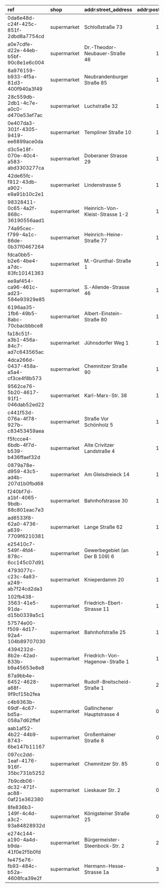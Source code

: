 | ref                                  | shop        | addr:street_address             |   addr:postcode | addr:city              |   website | geometry                                                                                                                                            |
|:-------------------------------------|:------------|:--------------------------------|----------------:|:-----------------------|----------:|:----------------------------------------------------------------------------------------------------------------------------------------------------|
| 0da6e48d-c24f-425c-851f-2dbd8a7754cd | supermarket | Schloßstraße 73                 |           17159 | Dargun                 |       nan | [53.8958908, 12.8575146](https://www.openstreetmap.org/?mlat=53.8958908&mlon=12.8575146#map=19/53.8958908/12.8575146)                               |
| a0e7cdfe-d22e-44eb-b5bf-90c8e1e6c004 | supermarket | Dr.-Theodor-Neubauer-Straße 46  |           17438 | Wolgast                |       nan | [54.051227, 13.759038](https://www.openstreetmap.org/?mlat=54.051227&mlon=13.759038#map=19/54.051227/13.759038)                                     |
| 8a976159-b933-4f5a-81d3-400f940a3f49 | supermarket | Neubrandenburger Straße 85      |           17291 | Prenzlau               |       nan | [53.3170932, 13.8526313](https://www.openstreetmap.org/?mlat=53.3170932&mlon=13.8526313#map=19/53.3170932/13.8526313)                               |
| 28c559db-2db1-4c7e-a0c0-d470e53ef7ac | supermarket | Luchstraße 32                   |           15848 | Beeskow                |       nan | [52.1742256, 14.2414053](https://www.openstreetmap.org/?mlat=52.1742256&mlon=14.2414053#map=19/52.1742256/14.2414053)                               |
| 0e407da3-301f-4305-9419-ee6899ace0da | supermarket | Templiner Straße 10             |           16278 | Angermünde             |       nan | [53.0225266, 13.996561](https://www.openstreetmap.org/?mlat=53.0225266&mlon=13.996561#map=19/53.0225266/13.996561)                                  |
| d3c5e18f-070e-40c4-a583-abd3303277ca | supermarket | Doberaner Strasse 29            |           18258 | Schwaan                |       nan | [53.9445594, 12.1000341](https://www.openstreetmap.org/?mlat=53.9445594&mlon=12.1000341#map=19/53.9445594/12.1000341)                               |
| 42de65fc-f912-43db-a902-e9a91b10c2e1 | supermarket | Lindenstrasse 5                 |           17335 | Strasburg              |       nan | [53.509334, 13.7493344](https://www.openstreetmap.org/?mlat=53.509334&mlon=13.7493344#map=19/53.509334/13.7493344)                                  |
| 98328411-0c65-4a2f-868c-36190556aad1 | supermarket | Heinrich-Von-Kleist-Strasse 1-2 |           16321 | Schönow                |       nan | [52.6754637, 13.5411853](https://www.openstreetmap.org/?mlat=52.6754637&mlon=13.5411853#map=19/52.6754637/13.5411853)                               |
| 74a95cec-f799-4a1c-86de-0b37f0467264 | supermarket | Heinrich-Heine-Straße 77        |           18507 | Grimmen                |       nan | [54.111377, 13.0236835](https://www.openstreetmap.org/?mlat=54.111377&mlon=13.0236835#map=19/54.111377/13.0236835)                                  |
| fdca0bb5-b2e6-4be4-a7dc-83fc10141363 | supermarket | M.-Grunthal-Straße 1            |           16792 | Zehdenick              |       nan | [52.9737332, 13.3291413](https://www.openstreetmap.org/?mlat=52.9737332&mlon=13.3291413#map=19/52.9737332/13.3291413)                               |
| ee9af454-ca96-461c-ad23-584e93929e85 | supermarket | S.-Allende-Strasse 46           |           18147 | Rostock                |       nan | [54.113222, 12.150758](https://www.openstreetmap.org/?mlat=54.113222&mlon=12.150758#map=19/54.113222/12.150758)                                     |
| 6196aa35-1fb6-49b5-8abc-70cbacbbbce8 | supermarket | Albert-Einstein-Straße 80       |           17358 | Torgelow               |       nan | [53.6353132, 14.0138213](https://www.openstreetmap.org/?mlat=53.6353132&mlon=14.0138213#map=19/53.6353132/14.0138213)                               |
| fa18c51f-a3b1-456a-84c7-ad7c643565ac | supermarket | Jühnsdorfer Weg 1               |           15827 | Blankenfelde           |       nan | [52.3289357, 13.4063743](https://www.openstreetmap.org/?mlat=52.3289357&mlon=13.4063743#map=19/52.3289357/13.4063743)                               |
| 4dca266d-0437-458a-a5a4-cf3ce4f8b573 | supermarket | Chemnitzer Straße 90            |           12621 | Berlin-Kaulsdorf       |       nan | [52.49892, 13.57804](https://www.openstreetmap.org/?mlat=52.49892&mlon=13.57804#map=19/52.49892/13.57804)                                           |
| 9562ce76-5b20-4617-91f1-046dab52ed22 | supermarket | Karl-Marx-Str. 38               |           15537 | Grünheide              |       nan | [52.4210362, 13.8213557](https://www.openstreetmap.org/?mlat=52.4210362&mlon=13.8213557#map=19/52.4210362/13.8213557)                               |
| c441f53d-076a-4f78-927b-c83453459aea | supermarket | Straße Vor Schönholz 5          |           13158 | Berlin                 |       nan | [52.5762156, 13.378331](https://www.openstreetmap.org/?mlat=52.5762156&mlon=13.378331#map=19/52.5762156/13.378331)                                  |
| f5fccce4-6bdb-4f7d-b539-b436ffaef32d | supermarket | Alte Crivitzer Landstraße 4     |           19063 | Schwerin               |       nan | [53.5994856, 11.4760309](https://www.openstreetmap.org/?mlat=53.5994856&mlon=11.4760309#map=19/53.5994856/11.4760309)                               |
| 0879a78e-d959-43c5-ad4b-207d1b0fbd68 | supermarket | Am Gleisdreieck 14              |           14774 | Brandenburg-Kirchmöser |       nan | [52.3870033, 12.4069413](https://www.openstreetmap.org/?mlat=52.3870033&mlon=12.4069413#map=19/52.3870033/12.4069413)                               |
| f240bf7d-a1bf-4065-9bdb-88c801eac7e3 | supermarket | Bahnhofstrasse 30               |           17207 | Röbel                  |       nan | [53.3740507, 12.590827](https://www.openstreetmap.org/?mlat=53.3740507&mlon=12.590827#map=19/53.3740507/12.590827)                                  |
| ad8533f8-62a0-4736-a639-7709f6210381 | supermarket | Lange Straße 62                 |           19395 | Plau                   |       nan | [53.4635437, 12.2619979](https://www.openstreetmap.org/?mlat=53.4635437&mlon=12.2619979#map=19/53.4635437/12.2619979)                               |
| e25410c7-549f-4fd4-878c-6cc145c07d91 | supermarket | Gewerbegebiet (an Der B 109) 6  |           17268 | Milmersdorf            |       nan | [53.104891, 13.6393178](https://www.openstreetmap.org/?mlat=53.104891&mlon=13.6393178#map=19/53.104891/13.6393178)                                  |
| 4793077c-c23c-4a83-a249-ab7f24cd2da3 | supermarket | Knieperdamm 20                  |           18435 | Stralsund              |       nan | [54.3237743, 13.0769873](https://www.openstreetmap.org/?mlat=54.3237743&mlon=13.0769873#map=19/54.3237743/13.0769873)                               |
| 102fb438-3563-41e5-91da-d15b0339a5c1 | supermarket | Friedrich-Ebert-Strasse 11      |           17213 | Malchow                |       nan | [53.4777618, 12.4228361](https://www.openstreetmap.org/?mlat=53.4777618&mlon=12.4228361#map=19/53.4777618/12.4228361)                               |
| 57574e00-f509-4d17-92a4-104b89707030 | supermarket | Bahnhofstraße 25                |           17449 | Trassenheide           |       nan | [54.0875731, 13.8598113](https://www.openstreetmap.org/?mlat=54.0875731&mlon=13.8598113#map=19/54.0875731/13.8598113)                               |
| 4394232d-8b2e-42ad-833b-b9a45653e8e8 | supermarket | Friedrich-Von-Hagenow-Straße 1  |           18586 | Sellin                 |       nan | [54.3661813, 13.6900828](https://www.openstreetmap.org/?mlat=54.3661813&mlon=13.6900828#map=19/54.3661813/13.6900828)                               |
| 87a9bb4e-6452-4628-a68f-9f9cf15b2fea | supermarket | Rudolf-Breitscheid-Straße 1     |           23968 | Wismar                 |       nan | [53.8982531, 11.4189913](https://www.openstreetmap.org/?mlat=53.8982531&mlon=11.4189913#map=19/53.8982531/11.4189913)                               |
| c4b9363b-69df-4c67-bd5a-058a7d62ffef | supermarket | Gallinchener Hauptstrasse 4     |           03051 | Cottbus - Gallinchen   |       nan | [51.71653, 14.35271](https://www.openstreetmap.org/?mlat=51.71653&mlon=14.35271#map=19/51.71653/14.35271)                                           |
| aab1af52-4b22-44b9-8743-6be147b11167 | supermarket | Großenhainer Straße 8           |           01968 | Senftenberg            |       nan | [51.523582, 13.995784](https://www.openstreetmap.org/?mlat=51.523582&mlon=13.995784#map=19/51.523582/13.995784)                                     |
| 097cc2dd-1eaf-4176-916f-35bc731b5252 | supermarket | Chemnitzer Str. 85              |           09599 | Freiberg               |       nan | [50.9125, 13.32579](https://www.openstreetmap.org/?mlat=50.9125&mlon=13.32579#map=19/50.9125/13.32579)                                              |
| 7b9cdb06-dc32-471f-ac88-0af21e362380 | supermarket | Lieskauer Str. 2                |           06120 | Halle                  |       nan | [51.5076433, 11.8785113](https://www.openstreetmap.org/?mlat=51.5076433&mlon=11.8785113#map=19/51.5076433/11.8785113)                               |
| 8fe836b3-149f-4c4d-a3c2-93a84828932d | supermarket | Königsteiner Straße 25          |           01796 | Pirna                  |       nan | [50.959461, 13.937394](https://www.openstreetmap.org/?mlat=50.959461&mlon=13.937394#map=19/50.959461/13.937394)                                     |
| e274c144-a190-4a4d-b9da-41f0e2f5b0fd | supermarket | Bürgermeister-Steenbock-Str. 2  |           23701 | Eutin                  |       nan | [54.130561, 10.616738](https://www.openstreetmap.org/?mlat=54.130561&mlon=10.616738#map=19/54.130561/10.616738)                                     |
| fe475e76-fb93-484c-b52a-4608fca39e2f | supermarket | Hermann-Hesse-Strasse 1a        |           39118 | Magdeburg              |       nan | [52.093767292209, 11.605561366122](https://www.openstreetmap.org/?mlat=52.093767292209&mlon=11.605561366122#map=19/52.093767292209/11.605561366122) |